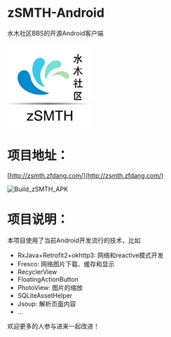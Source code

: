 # zSMTH-Android

水木社区BBS的开源Android客户端


![zSMTH](zsmth.png)

# 项目地址：

[http://zsmth.zfdang.com/](http://zsmth.zfdang.com/)

![Build_zSMTH_APK](https://github.com/zfdang/zSMTH-Android/workflows/Build_zSMTH_APK/badge.svg)


# 项目说明：


本项目使用了当前Android开发流行的技术，比如

* RxJava+Retrofit2+okhttp3: 网络和reactive模式开发
* Fresco: 网络图片下载、缓存和显示
* RecyclerView
* FloatingActionButton
* PhotoView: 图片的缩放
* SQLiteAssetHelper
* Jsoup: 解析页面内容
* ...


欢迎更多的人参与进来一起改进！
